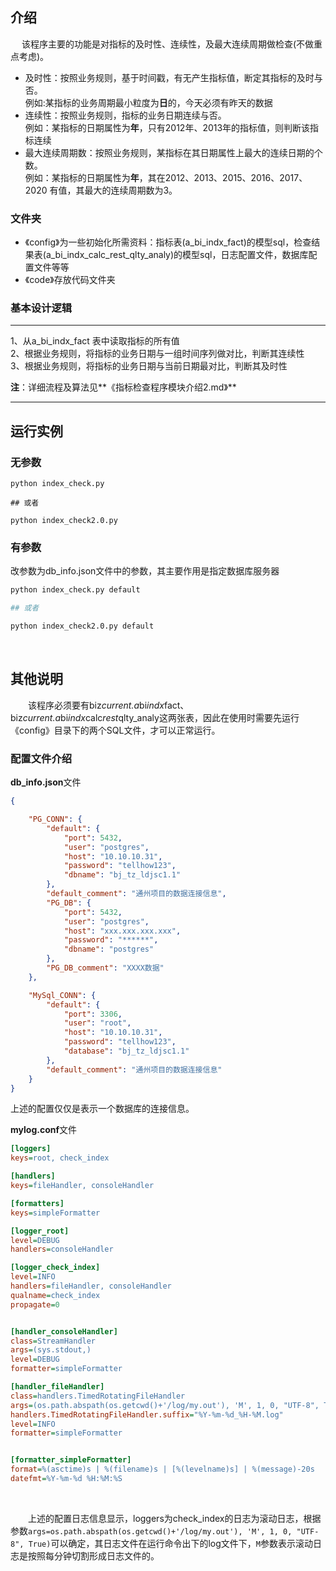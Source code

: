 ## 介绍

&emsp; 该程序主要的功能是对指标的及时性、连续性，及最大连续周期做检查(不做重点考虑)。

- 及时性：按照业务规则，基于时间戳，有无产生指标值，断定其指标的及时与否。  
例如:某指标的业务周期最小粒度为**日**的，今天必须有昨天的数据
- 连续性：按照业务规则，指标的业务日期连续与否。  
例如：某指标的日期属性为**年**，只有2012年、2013年的指标值，则判断该指标连续
- 最大连续周期数：按照业务规则，某指标在其日期属性上最大的连续日期的个数。  
例如：某指标的日期属性为**年**，其在2012、2013、2015、2016、2017、2020
有值，其最大的连续周期数为3。

### 文件夹

- 《config》为一些初始化所需资料：指标表(a_bi_indx_fact)的模型sql，检查结果表(a_bi_indx_calc_rest_qlty_analy)的模型sql，日志配置文件，数据库配置文件等等<br>
- 《code》存放代码文件夹<br/>

### 基本设计逻辑

---
1、从a_bi_indx_fact 表中读取指标的所有值 <br/>
2、根据业务规则，将指标的业务日期与一组时间序列做对比，判断其连续性<br/>
3、根据业务规则，将指标的业务日期与当前日期最对比，判断其及时性



**注**：详细流程及算法见**《指标检查程序模块介绍2.md》**



---

## 运行实例

### 无参数

    python index_check.py
    
    ## 或者 
    
    python index_check2.0.py

### 有参数

改参数为db_info.json文件中的参数，其主要作用是指定数据库服务器<br/>

```bash
python index_check.py default

## 或者 

python index_check2.0.py default
```

<br/>

## 其他说明

&emsp;&emsp;该程序必须要有biz*current.a*bi*indx*fact、biz*current.a*bi*indx*calc*rest*qlty_analy这两张表，因此在使用时需要先运行《config》目录下的两个SQL文件，才可以正常运行。<br/>

### 配置文件介绍

**db_info.json**文件

```json
{

    "PG_CONN": {
        "default": {
            "port": 5432,
            "user": "postgres",
            "host": "10.10.10.31",
            "password": "tellhow123",
            "dbname": "bj_tz_ldjsc1.1"
        },
        "default_comment": "通州项目的数据连接信息",
        "PG_DB": {
            "port": 5432,
            "user": "postgres",
            "host": "xxx.xxx.xxx.xxx",
            "password": "******",
            "dbname": "postgres"
        },
        "PG_DB_comment": "XXXX数据"
    },

    "MySql_CONN": {
        "default": {
            "port": 3306,
            "user": "root",
            "host": "10.10.10.31",
            "password": "tellhow123",
            "database": "bj_tz_ldjsc1.1"
        },
        "default_comment": "通州项目的数据连接信息"
    }
}
```


上述的配置仅仅是表示一个数据库的连接信息。<br/>

**mylog.conf**文件

```ini
[loggers]
keys=root, check_index

[handlers]
keys=fileHandler, consoleHandler

[formatters]
keys=simpleFormatter

[logger_root]
level=DEBUG
handlers=consoleHandler

[logger_check_index]
level=INFO
handlers=fileHandler, consoleHandler
qualname=check_index
propagate=0


[handler_consoleHandler]
class=StreamHandler
args=(sys.stdout,)
level=DEBUG
formatter=simpleFormatter

[handler_fileHandler]
class=handlers.TimedRotatingFileHandler
args=(os.path.abspath(os.getcwd()+'/log/my.out'), 'M', 1, 0, "UTF-8", True)
handlers.TimedRotatingFileHandler.suffix="%Y-%m-%d_%H-%M.log"
level=INFO
formatter=simpleFormatter


[formatter_simpleFormatter]
format=%(asctime)s | %(filename)s | [%(levelname)s] | %(message)-20s
datefmt=%Y-%m-%d %H:%M:%S

```

<br/>

&emsp;&emsp;上述的配置日志信息显示，loggers为check_index的日志为滚动日志，根据参数`args=os.path.abspath(os.getcwd()+'/log/my.out'), 'M', 1, 0, "UTF-8", True)`可以确定，其日志文件在运行命令出下的log文件下，`M`参数表示滚动日志是按照每分钟切割形成日志文件的。




